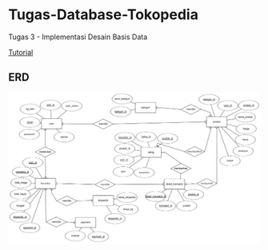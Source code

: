 # Tugas-Database-Tokopedia
Tugas 3 - Implementasi Desain Basis Data

[Tutorial](./files/tutorial.md)

## ERD

![erd-schema](./img/Tokopedia1.png)

